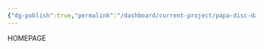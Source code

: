 ```yaml
---
{"dg-publish":true,"permalink":"/dashboard/current-project/papa-disc-database/publication/cameron-records-homepage/","tags":["gardenEntry"]}
---
```


HOMEPAGE
